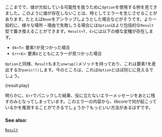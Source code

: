 <!-- Previously, we have used the type `Option` to annotate that absence is a possibility. This
absence sometimes appears as an error, for example when `None` is unwrapped. In the more
general case where there may be multiple failure points for a multitude of different reasons,
an `Option` can be replaced by the more general `Result` type. A `Result<T, E>` has these
variants: -->
ここまでで、値が欠如している可能性を扱うために`Option`を使用する例を見てきました。このように値が存在しないことは、時としてエラーを生じさせることがあります。たとえば`None`をアンラップしようとした場合などがそうです。より一般的に、様々な場所・理由で失敗しうる場合には`Option`はより包括的な`Result`型で置き換えることができます。`Result<T, E>`には以下の様な変種が存在します。

<!-- * `Ok<T>`: An element `T` was found
* `Err<E>`: An error was found with element `E` -->
* `Ok<T>`: 要素`T`が見つかった場合
* `Err<E>`: 要素`E`とともにエラーが見つかった場合

<!-- Similar to `Option`, `Result` also contains the `unwrap()` method which yields the element
`T` or calls `panic!()`. So far, this should seem similar to `Option`: -->
`Option`と同様、`Result`もまた`unwrap()`メソッドを持っており、これは要素`T`を産出するか`panic!()`します。今のところは、これは`Option`とほぼ同じに見えるでしょう。

{result.play}

<!-- Clearly, panicking on an `Err` leaves an unhelpful error message. Do we even know anything
about libcore that the error is telling us all about? There must be a better way. -->
明らかに、`Err`でパニックした結果、役に立たないエラーメッセージをあとに残すのみとなってしまっています。このエラーの内容から、libcoreで何が起こっているかを推測することができるでしょうか？もっといい方法があるはずです。


### See also:

[`Result`][result]

[result]: http://doc.rust-lang.org/std/result/enum.Result.html
